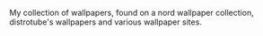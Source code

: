 My collection of wallpapers, found on a nord wallpaper collection, distrotube's wallpapers and various wallpaper sites.
